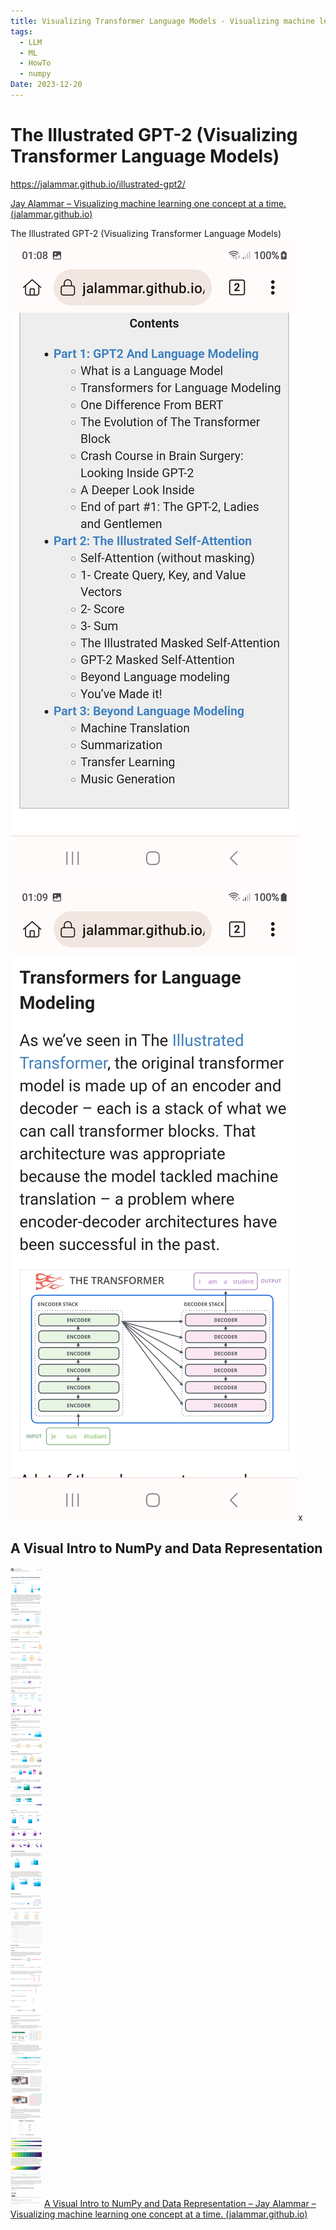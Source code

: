 ```yaml
---
title: Visualizing Transformer Language Models - Visualizing machine learning one concept at a time
tags:
  - LLM
  - ML
  - HowTo
  - numpy
Date: 2023-12-20
---
```


# The Illustrated GPT-2 (Visualizing Transformer Language Models)

https://jalammar.github.io/illustrated-gpt2/

[Jay Alammar – Visualizing machine learning one concept at a time. (jalammar.github.io)](https://jalammar.github.io/)



The Illustrated GPT-2 (Visualizing Transformer Language Models)
![](../_asset/2023-12-20_VisualizingTransformerLanguageModels_image_1.jpg)![](../_asset/2023-12-20_VisualizingTransformerLanguageModels_image_2.jpg)x

## A Visual Intro to NumPy and Data Representation

![](../_asset/2023-12-20_VisualizingTransformerLanguageModels_image_3.png)
[A Visual Intro to NumPy and Data Representation – Jay Alammar – Visualizing machine learning one concept at a time. (jalammar.github.io)](https://jalammar.github.io/visual-numpy/)

